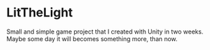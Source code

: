 # LitTheLight
Small and simple game project that I created with Unity in two weeks. Maybe some day it will becomes something more, than now.
